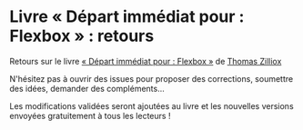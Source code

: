 # Livre « Départ immédiat pour : Flexbox » : retours

Retours sur le livre [« Départ immédiat pour : Flexbox »](http://boutique.letrainde13h37.fr/products/flexbox-thomas-zilliox) de [Thomas Zilliox](http://www.tzi.fr/)

N'hésitez pas à ouvrir des issues pour proposer des corrections, soumettre des idées, demander des compléments…

Les modifications validées seront ajoutées au livre et les nouvelles versions envoyées gratuitement à tous les lecteurs !
